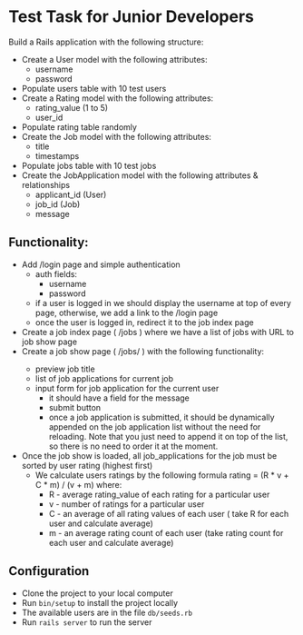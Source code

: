 # Test Task for Junior Developers

Build a Rails application with the following structure:
* Create a User model with the following attributes:
  * username
  * password
* Populate users table with 10 test users
* Create a Rating model with the following attributes:
  * rating_value (1 to 5)
  * user_id
* Populate rating table randomly
* Create the Job model with the following attributes:
  * title
  * timestamps
* Populate jobs table with 10 test jobs
* Create the JobApplication model with the following attributes & relationships
  * applicant_id (User)
  * job_id (Job)
  * message
## Functionality:

* Add /login page and simple authentication
  * auth fields:
    * username
    * password
  * if a user is logged in we should display the username at top of every page, otherwise, we add a link to the /login page
  * once the user is logged in, redirect it to the job index page
* Create a job index page ( /jobs ) where we have a list of jobs with URL to job show page
* Create a job show page ( /jobs/<id> ) with the following functionality:
  * preview job title
  * list of job applications for current job
  * input form for job application for the current user
    * it should have a field for the message
    * submit button
    * once a job application is submitted, it should be dynamically appended on the job application list without the need for
reloading. Note that you just need to append it on top of the list, so there is no need to order it at the moment.
* Once the job show is loaded, all job_applications for the job must be sorted
by user rating (highest first)
  * We calculate users ratings by the following formula rating = (R * v + C * m) / (v + m) where:
    * R - average rating_value of each rating for a particular user
    * v - number of ratings for a particular user
    * C - an average of all rating values of each user ( take R for each user and calculate average)
    * m - an average rating count of each user (take rating count for each user and calculate average)
## Configuration
* Clone the project to your local computer
* Run `bin/setup` to install the project locally
* The available users are in the file `db/seeds.rb`
* Run `rails server` to run the server
